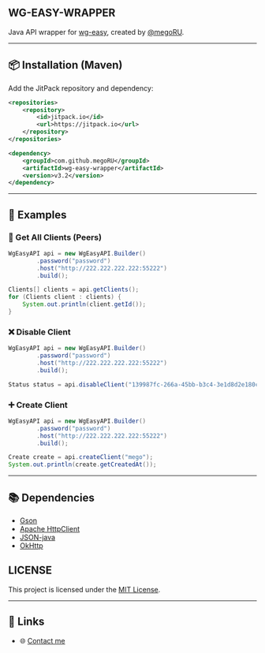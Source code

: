 ## WG-EASY-WRAPPER

Java API wrapper for [wg-easy](https://github.com/WeeJeWel/wg-easy), created by [@megoRU](https://github.com/megoRU).

---

## 📦 Installation (Maven)

Add the JitPack repository and dependency:

```xml
<repositories>
    <repository>
        <id>jitpack.io</id>
        <url>https://jitpack.io</url>
    </repository>
</repositories>

<dependency>
    <groupId>com.github.megoRU</groupId>
    <artifactId>wg-easy-wrapper</artifactId>
    <version>v3.2</version>
</dependency>
```

---

## 🚀 Examples

### 👥 Get All Clients (Peers)

```java
WgEasyAPI api = new WgEasyAPI.Builder()
        .password("password")
        .host("http://222.222.222.222:55222")
        .build();

Clients[] clients = api.getClients();
for (Clients client : clients) {
    System.out.println(client.getId());
}
```

### ❌ Disable Client

```java
WgEasyAPI api = new WgEasyAPI.Builder()
        .password("password")
        .host("http://222.222.222.222:55222")
        .build();

Status status = api.disableClient("139987fc-266a-45bb-b3c4-3e1d8d2e180c");
```

### ➕ Create Client

```java
WgEasyAPI api = new WgEasyAPI.Builder()
        .password("password")
        .host("http://222.222.222.222:55222")
        .build();

Create create = api.createClient("mego");
System.out.println(create.getCreatedAt());
```

---

## 📚 Dependencies

* [Gson](https://github.com/google/gson)
* [Apache HttpClient](https://github.com/apache/httpcomponents-client)
* [JSON-java](https://github.com/stleary/JSON-java)
* [OkHttp](https://github.com/square/okhttp)

## LICENSE

This project is licensed under the [MIT License](https://opensource.org/licenses/MIT).

---

## 🔗 Links

* 🌐 [Contact me](https://megoru.ru)
